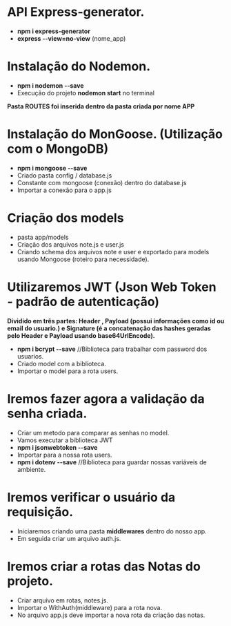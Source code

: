 # API Express-generator.

- **npm i express-generator**
- **express --view=no-view** (nome_app)

# Instalação do Nodemon.
- **npm i nodemon --save**
- Execução do projeto **nodemon start** no terminal

**Pasta ROUTES foi inserida dentro da pasta criada por nome APP**

# Instalação do MonGoose. (Utilização com o MongoDB)
- **npm i mongoose --save**
- Criado pasta config / database.js
- Constante com mongoose (conexão) dentro do database.js
- Importar a conexão para o app.js

# Criação dos models
- pasta app/models
- Criação dos arquivos note.js e user.js
- Criando schema dos arquivos note e user e exportado para models usando Mongoose (roteiro para necessidade).

# Utilizaremos JWT (Json Web Token - padrão de autenticação)
 **Dividido em três partes: Header , Payload (possui informações como id  ou email do usuario.) e Signature (é a concatenação das hashes geradas pelo Header e Payload usando base64UrlEncode).**
- **npm i bcrypt --save** //Biblioteca para trabalhar com password dos usuarios.
- Criado model com a biblioteca.
- Importar o model para a rota users.

# Iremos fazer agora a validação da senha criada.
- Criar um metodo para comparar as senhas no model.
- Vamos executar a biblioteca JWT
- **npm i jsonwebtoken --save**
- Importar para a nossa rota users.
- **npm i dotenv --save** //Biblioteca para guardar nossas variáveis de ambiente.

# Iremos verificar o usuário da requisição.
- Iniciaremos criando uma pasta **middlewares** dentro do nosso app.
- Em seguida criar um arquivo auth.js.

# Iremos criar a rotas das Notas do projeto.
- Criar arquivo em rotas, notes.js.
- Importar o WithAuth(middleware) para a rota nova.
- No arquivo app.js deve importar a nova rota da criação das notas.